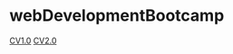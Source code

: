 # webDevelopmentBootcamp
[CV1.0](https://lalo1898jr.github.io/webDevelopmentBootcamp/HTML-PersonalSite/index.html)
[CV2.0](https://lalo1898jr.github.io/webDevelopmentBootcamp/CSS-MySite/index.html)
